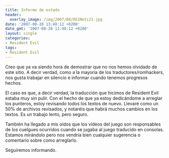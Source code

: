 ```yaml
---
title: Informe de estado
header:
  overlay_image: /img/2007/08/RE1Noti21.jpg
date: '2007-08-28 13:48:12 +0200'
date_gmt: '2007-08-28 11:48:12 +0200'
layout: single
categories:
- Resident Evil
tags:
- Resident Evil
---
```

Creo que ya va siendo hora de demostrar que no nos hemos olvidado de este sitio. A decir verdad,
como a la mayoría de los traductores/romhackers, nos gusta trabajar en silencio e informar 
cuando tenemos progresos hechos.

El caso es que, a decir verdad, la traducción que hicimos de Resident Evil estaba muy sin pulir.
Con el hecho de que ya estoy dedicándome a arreglar los punteros, estoy revisando todos los textos de nuevo.
Llevaré como un 50% de archivos revisados, y notaréis que habrá muchos cambios en los textos. 
Es un trabajo lento, pero seguro.

También ha llegado a mis oídos que los vídeos del juego son responsables de los cuelgues ocurridos cuando
se jugaba al juego traducido en consolas. Estamos mirándolo pero nos vendría bien cualquier sugerencia
o comentario sobre como arreglarlo.

Seguiremos informando.
